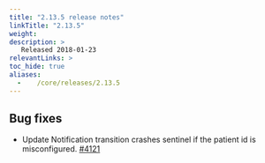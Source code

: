 ```yaml
---
title: "2.13.5 release notes"
linkTitle: "2.13.5"
weight:
description: >
   Released 2018-01-23
relevantLinks: >
toc_hide: true
aliases:
  -    /core/releases/2.13.5
---
```


## Bug fixes

- Update Notification transition crashes sentinel if the patient id is misconfigured. [#4121](https://github.com/medic/cht-core/issues/4121)
